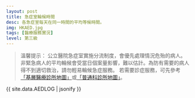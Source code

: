 ```yaml
---
layout: post
title: 急症室輪候時間
desc: 各急症室每天在同一時間的平均等候時間。
img: HKAED.jpg
tags: [醫療服務實況]
level: 第三級
---
```


> 溫馨提示：
> 公立醫院急症室實施分流制度，會優先處理情況危殆的病人。非緊急病人的平均輪候會受當日個案量影響，難以估計。為防有需要的病人得不到適切救治，請勿輕易輪候急症服務。
> 若需要診症服務，可先參考[「基層醫療診所地圖」](PC-Doctor-List/)或[「普通科診所地圖」](GOPC-List/)。

<script src="https://cdnjs.cloudflare.com/ajax/libs/jquery/3.1.0/jquery.min.js"></script>
<script src="https://cdnjs.cloudflare.com/ajax/libs/jquery-sheetrock/1.1.4/dist/sheetrock.min.js"></script>
<script src="https://cdnjs.cloudflare.com/ajax/libs/moment.js/2.20.1/moment.min.js"></script>
<script src="https://cdnjs.cloudflare.com/ajax/libs/moment.js/2.20.1/locale/zh-hk.js"></script>
<script src="https://cdnjs.cloudflare.com/ajax/libs/Chart.js/2.7.1/Chart.js"></script>

<div id="charts">
</div>
<div id="hidden-charts" style="display: none;">
	<div id="chart-container" style="position: relative; height:200px;"><canvas id="chart" height="300" width="600"></canvas></div>
</div>
  
<script>  
  //update chart 
    function createMatrix(N, M) {
    var matrix = new Array(N); // Array with initial size of N, not fixed!

    for (var i = 0; i < N; ++i) {
        matrix[i] = new Array(M);
    }

    return matrix;
}
function parseDate(dateString){
	return moment(dateString,'HH:mm','en');
}
     
      var labels = [];
      var dataMap = createMatrix(19,96);
	

		var ctx = document.getElementById("chart").getContext("2d");
		var cfg = {
			type: 'bar',
			options: {
                responsive: true,		
		maintainAspectRatio: false,
                title:{
                    display:true,
                    text:'急症科輪候時間 \n Accident and Emergency Department Waiting Time'
                },
				scales: {
					xAxes: [{
						type: 'time',
						distribution: 'series',
						time: {
							parser: null
						}
					}],
					yAxes: [{
						scaleLabel: {
							display: true,
							labelString: 'Estimated Waiting Time (hours)'
						}
					}]
				}
			}
		};
    function updateChart(error, options, response) {
      if (!response.rows){
      	return;
      }
      for (var i = 1; i < response.rows.length-1; i++) {
      	for (var j=0; j < response.rows[i].cellsArray.length; j++){
		if (j==0){
        		labels.push(response.rows[i].cellsArray[0]);
		} else {
			dataMap[j-1][i-1] = response.rows[i].cellsArray[j];
		}
	}
      }
      
      for (var i=0; i < 1; i++){
      
      var itm = document.getElementById("chart-container");
      var clone = itm.cloneNode(true);
      clone.id = "clone";
      var newClone = document.getElementById("charts").appendChild(clone);
      var chart = new Chart(newClone.firstChild.getContext("2d"), JSON.parse(JSON.stringify(cfg)));
      chart.config.options.scales.xAxes[0].time.parser = parseDate;
        chart.config.data = {};
	chart.config.data.datasets = new Array(1);
        chart.config.data.datasets[0] = {};
      	chart.config.data.datasets[0].data = dataMap[i];
      	chart.config.data.datasets[0].label = response.rows[0].cellsArray[i+1];  
      	chart.config.data.datasets[0].type = 'line';
      	chart.config.data.datasets[0].pointRadius = 0;
      	chart.config.data.datasets[0].borderWidth = 2;
      chart.config.data.labels = labels;
      
      chart.update();
      
      }
		}

    var mySpreadsheet = 'https://docs.google.com/spreadsheets/d/1XU_twWgBEorGgzykIcqbmjuBjwZHpV4jTkc1Go1twb0/edit#gid=648626318';
    sheetrock({
      url: mySpreadsheet,
      callback: updateChart
    }); 
</script>
 
{{ site.data.AEDLOG | jsonify }}

